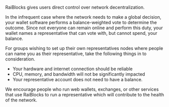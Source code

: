 RaiBlocks gives users direct control over network decentralization.  

In the infrequent case where the network needs to make a global decision, your wallet software performs a balance-weighted vote to determine the outcome.  Since not everyone can remain online and perform this duty, your wallet names a representative that can vote with, but cannot spend, your balance.

For groups wishing to set up their own representatives nodes where people can name you as their representative, take the following things in to consideration.
* Your hardware and internet connection should be reliable  
* CPU, memory, and bandwidth will not be significantly impacted  
* Your representative account does not need to have a balance.

We encourage people who run web wallets, exchanges, or other services that use RaiBlocks to run a representative which will contribute to the health of the network.